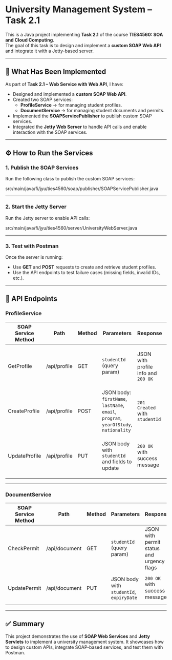# University Management System – Task 2.1

This is a Java project implementing **Task 2.1** of the course **TIES4560: SOA and Cloud Computing**.  
The goal of this task is to design and implement a **custom SOAP Web API** and integrate it with a Jetty-based server.

---

## 📌 What Has Been Implemented
As part of **Task 2.1 – Web Service with Web API**, I have:

- Designed and implemented a **custom SOAP Web API**.  
- Created two SOAP services:
  - **ProfileService** → for managing student profiles.  
  - **DocumentService** → for managing student documents and permits.  
- Implemented the **SOAPServicePublisher** to publish custom SOAP services.  
- Integrated the **Jetty Web Server** to handle API calls and enable interaction with the SOAP services.  

---

## ⚙️ How to Run the Services

### 1. Publish the SOAP Services
Run the following class to publish the custom SOAP services:

src/main/java/fi/jyu/ties4560/soap/publisher/SOAPServicePublisher.java


---

### 2. Start the Jetty Server
Run the Jetty server to enable API calls:

src/main/java/fi/jyu/ties4560/server/UniversityWebServer.java

---

### 3. Test with Postman
Once the server is running:

- Use **GET** and **POST** requests to create and retrieve student profiles.  
- Use the API endpoints to test failure cases (missing fields, invalid IDs, etc.).  

---

## 📑 API Endpoints

### ProfileService
| SOAP Service Method | Path        | Method | Parameters | Response | Failures |
|----------------------|-------------|--------|------------|----------|----------|
| GetProfile           | /api/profile | GET    | `studentId` (query param) | JSON with profile info and `200 OK` | `400` (missing ID), `404` (not found), `500` (error) |
| CreateProfile        | /api/profile | POST   | JSON body: `firstName`, `lastName`, `email`, `program`, `yearOfStudy`, `nationality` | `201 Created` with `studentId` | `400` (missing fields), `500` (error) |
| UpdateProfile        | /api/profile | PUT    | JSON body with `studentId` and fields to update | `200 OK` with success message | `400` (missing ID), `404` (not found), `500` (error) |

---

### DocumentService
| SOAP Service Method | Path          | Method | Parameters | Response | Failures |
|----------------------|---------------|--------|------------|----------|----------|
| CheckPermit          | /api/document | GET    | `studentId` (query param) | JSON with permit status and urgency flags | `400` (missing ID), `404` (not found), `500` (error) |
| UpdatePermit         | /api/document | PUT    | JSON body with `studentId`, `expiryDate` | `200 OK` with success message | `400` (invalid/missing fields), `404` (not found), `500` (error) |

---

## ✅ Summary
This project demonstrates the use of **SOAP Web Services** and **Jetty Servlets** to implement a university management system. It showcases how to design custom APIs, integrate SOAP-based services, and test them with Postman.

